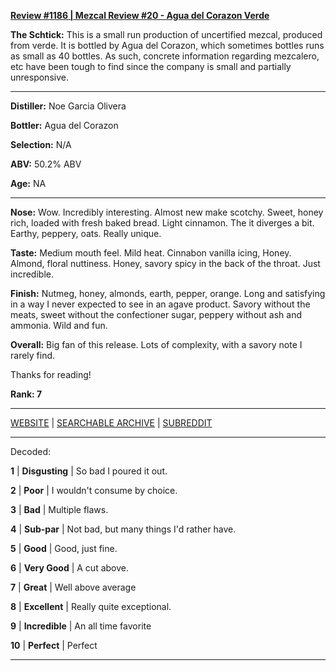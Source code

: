 
[**Review #1186 | Mezcal Review #20 - Agua del Corazon Verde**]( https://t8ke.review/review-1186-agua-del-corazon-verde/)

**The Schtick:** This is a small run production of uncertified mezcal, produced from verde. It is bottled by Agua del Corazon, which sometimes bottles runs as small as 40 bottles. As such, concrete information regarding mezcalero, etc have been tough to find since the company is small and partially unresponsive. 

-----

**Distiller:** Noe Garcia Olivera

**Bottler:** Agua del Corazon

**Selection:** N/A

**ABV:** 50.2% ABV

**Age:** NA 

-----

**Nose:**  Wow. Incredibly interesting. Almost new make scotchy. Sweet, honey rich, loaded with fresh baked bread. Light cinnamon. The it diverges a bit. Earthy, peppery, oats. Really unique. 

**Taste:** Medium mouth feel. Mild heat. Cinnabon vanilla icing, Honey. Almond, floral nuttiness. Honey, savory spicy in the back of the throat. Just incredible. 

**Finish:** Nutmeg, honey, almonds, earth, pepper, orange. Long and satisfying in a way I never expected to see in an agave product. Savory without the meats, sweet without the confectioner sugar, peppery without ash and ammonia. Wild and fun. 

**Overall:** Big fan of this release. Lots of complexity, with a savory note I rarely find. 

Thanks for reading!

**Rank: 7**



-----

[WEBSITE](https://t8ke.review) | [SEARCHABLE ARCHIVE](https://t8ke.review/review-archive/) | [SUBREDDIT](https://reddit.com/r/t8kereviews)

-----

Decoded:

**1** | **Disgusting** | So bad I poured it out.

**2** | **Poor** | I wouldn't consume by choice.

**3** | **Bad** | Multiple flaws.

**4** | **Sub-par** | Not bad, but many things I'd rather have.

**5** | **Good** | Good, just fine.

**6** | **Very Good** | A cut above.

**7** | **Great** | Well above average

**8** | **Excellent** | Really quite exceptional.

**9** | **Incredible** | An all time favorite

**10** | **Perfect** | Perfect

----

